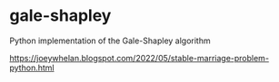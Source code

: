 # gale-shapley
Python implementation of the Gale-Shapley algorithm

https://joeywhelan.blogspot.com/2022/05/stable-marriage-problem-python.html
